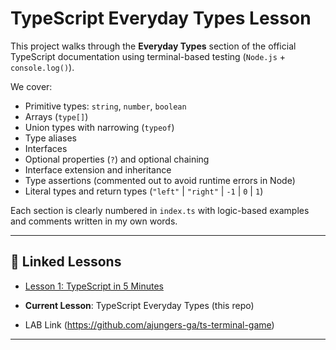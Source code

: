# TypeScript Everyday Types Lesson

This project walks through the **Everyday Types** section of the official TypeScript documentation using terminal-based testing (`Node.js` + `console.log()`).

We cover:
- Primitive types: `string`, `number`, `boolean`
- Arrays (`type[]`)
- Union types with narrowing (`typeof`)
- Type aliases
- Interfaces
- Optional properties (`?`) and optional chaining
- Interface extension and inheritance
- Type assertions (commented out to avoid runtime errors in Node)
- Literal types and return types (`"left"` | `"right"` | `-1` | `0` | `1`)

Each section is clearly numbered in `index.ts` with logic-based examples and comments written in my own words.

---

## 🔗 Linked Lessons

- [Lesson 1: TypeScript in 5 Minutes](https://github.com/ajungers-ga/typescript-intro-node)
- **Current Lesson**: TypeScript Everyday Types (this repo)

- LAB Link (https://github.com/ajungers-ga/ts-terminal-game)
---
